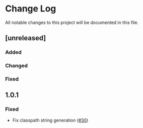 # Change Log
All notable changes to this project will be documented in this file.
## [unreleased]

### Added

### Changed

### Fixed

## 1.0.1
### Fixed
- Fix classpath string generation ([#30](https://github.com/GoogleCloudPlatform/endpoints-framework-maven-plugin/issues/30))
